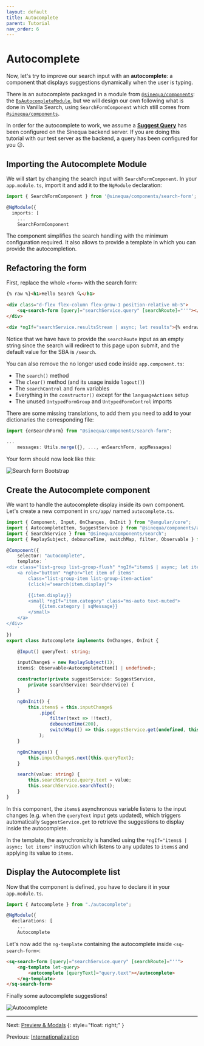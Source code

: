 ```yaml
---
layout: default
title: Autocomplete
parent: Tutorial
nav_order: 6
---
```


# Autocomplete

Now, let's try to improve our search input with an **autocomplete**: a component that displays suggestions dynamically when the user is typing.

There is an autocomplete packaged in a module from [`@sinequa/components`]({{site.baseurl}}modules/components/components.html): the [`BsAutocompleteModule`]({{site.baseurl}}modules/components/autocomplete.html), but we will design our own following what is done in Vanilla Search, using `SearchFormComponent` which still comes from [`@sinequa/components`]({{site.baseurl}}modules/components/components.html).

In order for the autocomplete to work, we assume a [**Suggest Query**](https://doc.sinequa.com/en.sinequa-es.v11/Content/en.sinequa-es.admin-sba-how-to-auto-complete.html) has been configured on the Sinequa backend server. If you are doing this tutorial with our test server as the backend, a query has been configured for you 😉.

## Importing the Autocomplete Module

We will start by changing the search input with `SearchFormComponent`. In your `app.module.ts`, import it and add it to the `NgModule` declaration:

```ts
import { SearchFormComponent } from '@sinequa/components/search-form';

@NgModule({
  imports: [
    ...
    SearchFormComponent
```

The component simplifies the search handling with the minimum configuration required. It also allows to provide a template in which you can provide the autocompletion.

## Refactoring the form

First, replace the whole `<form>` with the search form:

```html
{% raw %}<h1>Hello Search 🔍</h1>

<div class="d-flex flex-column flex-grow-1 position-relative mb-5">
    <sq-search-form [query]="searchService.query" [searchRoute]="''"></sq-search-form>
</div>

<div *ngIf="searchService.resultsStream | async; let results">{% endraw %}
```

Notice that we have have to provide the `searchRoute` input as an empty string since the search will redirect to this page upon submit, and the default value for the SBA is `/search`.

You can also remove the no longer used code inside `app.component.ts`:
- The `search()` method
- The `clear()` method (and its usage inside `logout()`)
- The `searchControl` and `form` variables
- Everything in the `constructor()` except for the `languageActions` setup
- The unused `UntypedFormGroup` and `UntypedFormControl` imports

There are some missing translations, to add them you need to add to your dictionaries the corresponding file:

```ts
import {enSearchForm} from "@sinequa/components/search-form";

...
    messages: Utils.merge({}, ..., enSearchForm, appMessages)
```

Your form should now look like this:

![Search form Bootstrap]({{site.baseurl}}assets/tutorial/search-form.png)

## Create the Autocomplete component

We want to handle the autocomplete display inside its own component. Let's create a new component in `src/app/` named `autocomplete.ts`.

```ts
import { Component, Input, OnChanges, OnInit } from "@angular/core";
import { AutocompleteItem, SuggestService } from "@sinequa/components/autocomplete";
import { SearchService } from "@sinequa/components/search";
import { ReplaySubject, debounceTime, switchMap, filter, Observable } from "rxjs";

@Component({
    selector: "autocomplete",
    template: `
<div class="list-group list-group-flush" *ngIf="items$ | async; let items">
    <a role="button" *ngFor="let item of items"
        class="list-group-item list-group-item-action"
        (click)="search(item.display)">

        {{item.display}}
        <small *ngIf="item.category" class="ms-auto text-muted">
            {{item.category | sqMessage}}
        </small>
    </a>
</div>
    `
})
export class Autocomplete implements OnChanges, OnInit {

    @Input() queryText: string;

    inputChange$ = new ReplaySubject(1);
    items$: Observable<AutocompleteItem[] | undefined>;

    constructor(private suggestService: SuggestService,
        private searchService: SearchService) {
    }

    ngOnInit() {
        this.items$ = this.inputChange$
            .pipe(
                filter(text => !!text),
                debounceTime(200),
                switchMap(() => this.suggestService.get(undefined, this.queryText)),
            );
    }

    ngOnChanges() {
        this.inputChange$.next(this.queryText);
    }

    search(value: string) {
        this.searchService.query.text = value;
        this.searchService.searchText();
    }
}
```

In this component, the `items$` asynchronous variable listens to the input changes (e.g. when the `queryText` input gets updated), which triggers automatically `SuggestService.get` to retrieve the suggestions to display inside the autocomplete.

In the template, the asynchronicity is handled using the `*ngIf="items$ | async; let items"` instruction which listens to any updates to `items$` and applying its value to `items`.

## Display the Autocomplete list

Now that the component is defined, you have to declare it in your `app.module.ts`.

```ts
import { Autocomplete } from "./autocomplete";

@NgModule({
  declarations: [
    ...
    Autocomplete
```

Let's now add the `ng-template` containing the autocomplete inside `<sq-search-form>`:

```html
<sq-search-form [query]="searchService.query" [searchRoute]="''">
    <ng-template let-query>
        <autocomplete [queryText]="query.text"></autocomplete>
    </ng-template>
</sq-search-form>
```

Finally some autocomplete suggestions!

![Autocomplete]({{site.baseurl}}assets/tutorial/autocomplete.png)

---

Next: [Preview & Modals](preview.html)
{: style="float: right;" }

Previous: [Internationalization](intl.html)

